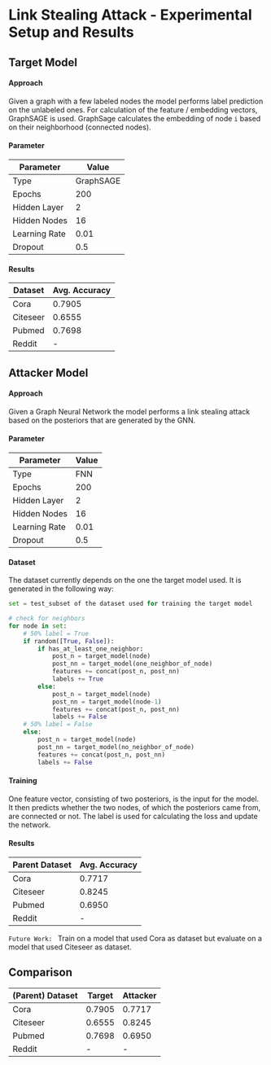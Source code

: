 # Link Stealing Attack - Experimental Setup and Results

## Target Model

#### Approach
Given a graph with a few labeled nodes the model performs label prediction on the unlabeled ones. For calculation of the feature / embedding vectors, GraphSAGE is used. GraphSage calculates the embedding of node `i` based on their neighborhood (connected nodes).

#### Parameter
| Parameter     | Value     
|------         |------     
| Type          | GraphSAGE
| Epochs        | 200
| Hidden Layer  | 2         
| Hidden Nodes  | 16        
| Learning Rate | 0.01      
| Dropout       | 0.5

#### Results
| Dataset  | Avg. Accuracy     
|------    |------     
| Cora     | 0.7905
| Citeseer | 0.6555
| Pubmed   | 0.7698
| Reddit   | -


## Attacker Model

#### Approach
Given a Graph Neural Network the model performs a link stealing attack based on the posteriors that are generated by the GNN.

#### Parameter
| Parameter     | Value     
|------         |------     
| Type          | FNN
| Epochs        | 200
| Hidden Layer  | 2         
| Hidden Nodes  | 16        
| Learning Rate | 0.01      
| Dropout       | 0.5

#### Dataset
The dataset currently depends on the one the target model used. It is generated in the following way:

```py
set = test_subset of the dataset used for training the target model

# check for neighbors
for node in set:
    # 50% label = True
    if random([True, False]):
        if has_at_least_one_neighbor:
            post_n = target_model(node)
            post_nn = target_model(one_neighbor_of_node)
            features += concat(post_n, post_nn)
            labels += True
        else:
            post_n = target_model(node)
            post_nn = target_model(node-1)
            features += concat(post_n, post_nn)
            labels += False
    # 50% label = False
    else:
        post_n = target_model(node)
        post_nn = target_model(no_neighbor_of_node)
        features += concat(post_n, post_nn)
        labels += False
```

#### Training
One feature vector, consisting of two posteriors, is the input for the model. It then predicts whether the two nodes, of which the posteriors came from, are connected or not. The label is used for calculating the loss and update the network.

#### Results
| Parent Dataset  | Avg. Accuracy     
|------           |------     
| Cora            | 0.7717
| Citeseer        | 0.8245
| Pubmed          | 0.6950
| Reddit          | -


`Future Work: ` Train on a model that used Cora as dataset but evaluate on a model that used Citeseer as dataset.

## Comparison
| (Parent) Dataset  | Target | Attacker     
|------             |------  |-------
| Cora              | 0.7905 | 0.7717
| Citeseer          | 0.6555 | 0.8245
| Pubmed            | 0.7698 | 0.6950
| Reddit            | -      | -
